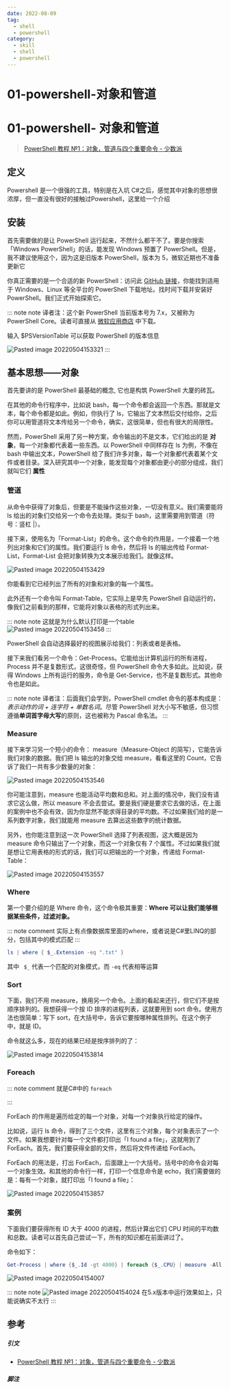 ```yaml
---
date: 2022-08-09
tag:
  - shell
  - powershell
category:
  - skill
  - shell
  - powershell
---
```


# 01-powershell-对象和管道

# 01-powershell- 对象和管道


> [PowerShell 教程 №1：对象，管道与四个重要命令 - 少数派](https://sspai.com/post/72518)
## 定义

Powershell 是一个很强的工具，特别是在入坑 C#之后，感觉其中对象的思想很浓厚，但一直没有很好的接触过Powershell，这里给一个介绍

## 安装

首先需要做的是让 PowerShell 运行起来，不然什么都干不了。要是你搜索「Windows PowerShell」的话，能发现 Windows 预置了 PowerShell。但是，我不建议使用这个，因为这是旧版本 PowerShell，版本为 5，微软近期也不准备更新它

你真正需要的是一个合适的新 PowerShell：访问此 [GitHub 链接](https://github.com/PowerShell/PowerShell)，你能找到适用于 Windows、Linux 等全平台的 PowerShell 下载地址。找时间下载并安装好 PowerShell。我们正式开始探索它。

::: note note
译者注：这个新 PowerShell 当前版本号为 7.x，又被称为 PowerShell Core。读者可直接从 [微软应用商店](https://www.microsoft.com/store/apps/9MZ1SNWT0N5D) 中下载。

输入 $PSVersionTable 可以获取 PowerShell 的版本信息

![Pasted image 20220504153321](./assets/Pasted-image-20220504153321.png)
:::


## 基本思想——对象

首先要讲的是 PowerShell 最基础的概念, 它也是构筑 PowerShell 大厦的砖瓦。

在其他的命令行程序中，比如说 bash，每一个命令都会返回一个东西。那就是文本，每个命令都是如此。例如，你执行了 ls，它输出了文本然后交付给你，之后你可以用管道将文本传给另一个命令，确实，这很简单，但也有很大的局限性。

然而，PowerShell 采用了另一种方案，命令输出的不是文本，它们给出的是 **对象**，每一个对象都代表着一些东西。以 PowerShell 中同样存在 ls 为例，不像在 bash 中输出文本，PowerShell 给了我们许多对象，每一个对象都代表着某个文件或者目录。深入研究其中一个对象，能发现每个对象都由更小的部分组成，我们就叫它们 **属性**

### 管道

从命令中获得了对象后，但要是不能操作这些对象，一切没有意义。我们需要能将 ls 给出的对象们交给另一个命令去处理。类似于 bash，这里需要用到管道（符号：竖杠 |）。

接下来，使用名为「Format-List」的命令。这个命令的作用是，一个接着一个地列出对象和它们的属性。我们要运行 ls 命令，然后将 ls 的输出传给 Format-List，Format-List 会把对象转换为文本展示给我们。就像这样。

![Pasted image 20220504153429](./assets/Pasted-image-20220504153429.png)

你能看到它已经列出了所有的对象和对象的每一个属性。

此外还有一个命令叫 Format-Table，它实际上是早先 PowerShell 自动运行的，像我们之前看到的那样，它能将对象以表格的形式列出来。

::: note note
这就是为什么默认打印是一个table
![Pasted image 20220504153458](./assets/Pasted-image-20220504153458.png)
:::


PowerShell 会自动选择最好的视图展示给我们：列表或者是表格。

接下来我们看另一个命令：Get-Process。它能给出计算机运行的所有进程，Process 并不是复数形式，这很奇怪，但 PowerShell 命令大多如此。比如说，获得 Windows 上所有运行的服务，命令是 Get-Service，也不是复数形式。其他命令也是如此。

::: note note
译者注：后面我们会学到，PowerShell cmdlet 命令的基本构成是：*表示动作的词 + 连字符 + 单数名词*。尽管 PowerShell 对大小写不敏感，但习惯遵循**单词首字母大写**的原则，这也被称为 Pascal 命名法。
:::


### Measure

接下来学习另一个短小的命令： measure（Measure-Object 的简写），它能告诉我们对象的数据。我们把 ls 输出的对象交给 measure，看看这里的 Count，它告诉了我们一共有多少数量的对象：

![Pasted image 20220504153546](./assets/Pasted-image-20220504153546.png)

你可能注意到，measure 也能活动平均数和总和。对上面的情况中，我们没有请求它这么做，所以 measure 不会去尝试。要是我们硬是要求它去做的话，在上面的案例中也不会有效，因为你显然不能求得目录的平均数。不过如果我们给的是一系列数字对象，我们就能用 measure 去算出这些数字的统计数据。

另外，也你能注意到这一次 PowerShell 选择了列表视图，这大概是因为 measure 命令只输出了一个对象，而这一个对象仅有 7 个属性。不过如果我们就是想让它用表格的形式的话，我们可以把输出的一个对象，传递给 Format-Table：

![Pasted image 20220504153557](./assets/Pasted-image-20220504153557.png)

### Where

第一个要介绍的是 Where 命令，这个命令极其重要：**Where 可以让我们能够根据某些条件，过滤对象。**

::: note comment
实际上有点像数据库里面的where，或者说是C#里LINQ的部分，包括其中的模式匹配
:::


```powershell
ls | where { $_.Extension -eq ".txt" }
```

其中 ` $_` 代表一个匹配的对象模式，而 `-eq` 代表相等运算

### Sort

下面，我们不用 measure，换用另一个命令。上面的看起来还行，但它们不是按顺序排列的。我想获得一个按 ID 排序的进程列表，这就要用到 sort 命令。使用方法也很简单：写下 sort，在大括号中，告诉它要按哪种属性排列。在这个例子中，就是 ID。

命令就这么多，现在的结果已经是按序排列的了：

![Pasted image 20220504153814](./assets/Pasted-image-20220504153814.png)

### Foreach

::: note comment
就是C#中的 `foreach`

:::


ForEach 的作用是遍历给定的每一个对象，对每一个对象执行给定的操作。

比如说，运行 ls 命令，得到了三个文件，这里有三个对象，每个对象表示了一个文件。如果我想要针对每一个文件都打印出「I found a file」，这就用到了 ForEach。首先，我们要获得全部的文件，然后将文件传递给 ForEach。

ForEach 的用法是，打出 ForEach，后面跟上一个大括号。括号中的命令会对每一个对象生效。和其他的命令行一样，打印一个信息命令是 echo，我们需要做的是：每有一个对象，就打印出「I found a file」：

![Pasted image 20220504153857](./assets/Pasted-image-20220504153857.png)

### 案例

下面我们要获得所有 ID 大于 4000 的进程，然后计算出它们 CPU 时间的平均数和总数。读者可以首先自己尝试一下，所有的知识都在前面讲过了。

命令如下：

```powershell
Get-Process | where {$_.Id -gt 4000} | foreach {$_.CPU} | measure -All -Average
```

![Pasted image 20220504154007](./assets/Pasted-image-20220504154007.png)

::: note note
![Pasted image 20220504154024](./assets/Pasted-image-20220504154024.png)
在5.x版本中运行效果如上，只能说确实不太行
:::


## 参考

##### 引文

- [PowerShell 教程 №1：对象，管道与四个重要命令 - 少数派](https://sspai.com/post/72518)

##### 脚注
